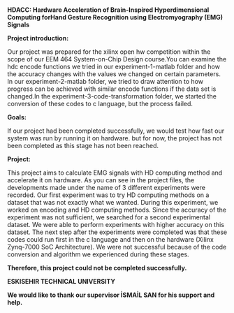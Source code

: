 # 
**HDACC: Hardware Acceleration of Brain-Inspired Hyperdimensional Computing forHand Gesture Recognition using Electromyography (EMG) Signals**

**Project introduction:**

Our project was prepared for the xilinx open hw competition within the scope of our EEM 464 
System-on-Chip Design course.You can examine the hdc encode functions we tried in our 
experiment-1-matlab folder and how the accuracy changes with the values we changed on certain parameters.
In our experiment-2-matlab folder, we tried to draw attention to how progress can be achieved with 
similar encode functions if the data set is changed.In the experiment-3-code-transformation folder, 
we started the conversion of these codes to c language, but the process failed.

**Goals:**

If our project had been completed successfully, we would test how fast our system was run by running it 
on hardware. but for now, the project has not been completed as this stage has not been reached.

**Project:** 

This project aims to calculate EMG signals with HD computing method and accelerate it on hardware.
As you can see in the project files, the developments made under the name of 3 different experiments 
were recorded. Our first experiment was to try HD computing methods on a dataset that was not 
exactly what we wanted. During this experiment, we worked on encoding and HD computing methods. 
Since the accuracy of the experiment was not sufficient, we searched for a second experimental dataset. 
We were able to perform experiments with higher accuracy on this dataset. The next step after the 
experiments were completed was that these codes could run first in the c language and then on the 
hardware (Xilinx Zynq-7000 SoC Architecture). We were not successful because of the code conversion 
and algorithm we experienced during these stages. 

**Therefore, this project could not be completed successfully.**

**ESKISEHIR TECHNICAL UNIVERSITY**

**We would like to thank our supervisor İSMAİL SAN for his support and help.**
